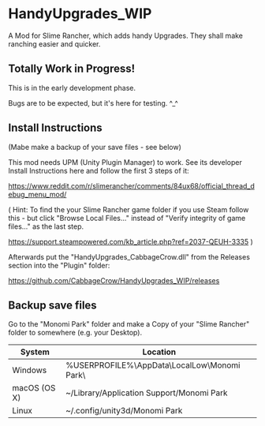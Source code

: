 # HandyUpgrades_WIP
A Mod for Slime Rancher, which adds handy Upgrades. They shall make ranching easier and quicker.

## Totally Work in Progress!
This is in the early development phase.

Bugs are to be expected, but it's here for testing. ^_^

## Install Instructions
(Mabe make a backup of your save files - see below)

This mod needs UPM (Unity Plugin Manager) to work.
See its developer Install Instructions here and follow the first 3 steps of it:

https://www.reddit.com/r/slimerancher/comments/84ux68/official_thread_debug_menu_mod/

( Hint: To find the your Slime Rancher game folder if you use Steam follow this - but click "Browse Local Files..." instead of "Verify integrity of game files..." as the last step.

https://support.steampowered.com/kb_article.php?ref=2037-QEUH-3335 )

Afterwards put the "HandyUpgrades_CabbageCrow.dll" from the Releases section into the "Plugin" folder:

https://github.com/CabbageCrow/HandyUpgrades_WIP/releases

## Backup save files
Go to the "Monomi Park" folder and make a Copy of your "Slime Rancher" folder to somewhere (e.g. your Desktop).

| System       | Location                                     |
|--------------|----------------------------------------------|
| Windows      | %USERPROFILE%\AppData\LocalLow\Monomi Park\  |
| macOS (OS X) | \~/Library/Application Support/Monomi Park   |
| Linux        | \~/.config/unity3d/Monomi Park               |
